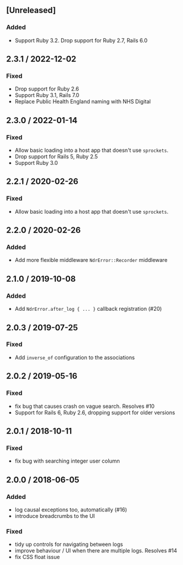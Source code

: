 ## [Unreleased]
### Added
* Support Ruby 3.2. Drop support for Ruby 2.7, Rails 6.0

## 2.3.1 / 2022-12-02
### Fixed
* Drop support for Ruby 2.6
* Support Ruby 3.1, Rails 7.0
* Replace Public Health England naming with NHS Digital

## 2.3.0 / 2022-01-14
### Fixed
* Allow basic loading into a host app that doesn't use `sprockets`.
* Drop support for Rails 5, Ruby 2.5
* Support Ruby 3.0

## 2.2.1 / 2020-02-26
### Fixed
* Allow basic loading into a host app that doesn't use `sprockets`.

## 2.2.0 / 2020-02-26
### Added
* Add more flexible middleware `NdrError::Recorder` middleware

## 2.1.0 / 2019-10-08
### Added
* Add `NdrError.after_log { ... }` callback registration (#20)

## 2.0.3 / 2019-07-25
### Fixed
* Add `inverse_of` configuration to the associations

## 2.0.2 / 2019-05-16
### Fixed
* fix bug that causes crash on vague search. Resolves #10
* Support for Rails 6, Ruby 2.6, dropping support for older versions

## 2.0.1 / 2018-10-11
### Fixed
* fix bug with searching integer user column

## 2.0.0 / 2018-06-05
### Added
* log causal exceptions too, automatically (#16)
* introduce breadcrumbs to the UI

### Fixed
* tidy up controls for navigating between logs
* improve behaviour / UI when there are multiple logs. Resolves #14
* fix CSS float issue
